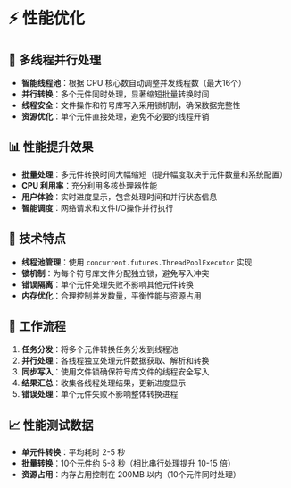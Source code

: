 # ⚡ 性能优化

## 🚀 多线程并行处理
- **智能线程池**：根据 CPU 核心数自动调整并发线程数（最大16个）
- **并行转换**：多个元件同时处理，显著缩短批量转换时间
- **线程安全**：文件操作和符号库写入采用锁机制，确保数据完整性
- **资源优化**：单个元件直接处理，避免不必要的线程开销

## 📊 性能提升效果
- **批量处理**：多元件转换时间大幅缩短（提升幅度取决于元件数量和系统配置）
- **CPU 利用率**：充分利用多核处理器性能
- **用户体验**：实时进度显示，包含处理时间和并行状态信息
- **智能调度**：网络请求和文件I/O操作并行执行

## 🔧 技术特点
- **线程池管理**：使用 `concurrent.futures.ThreadPoolExecutor` 实现
- **锁机制**：为每个符号库文件分配独立锁，避免写入冲突
- **错误隔离**：单个元件处理失败不影响其他元件转换
- **内存优化**：合理控制并发数量，平衡性能与资源占用

## 🔄 工作流程
1. **任务分发**：将多个元件转换任务分发到线程池
2. **并行处理**：各线程独立处理元件数据获取、解析和转换
3. **同步写入**：使用文件锁确保符号库文件的线程安全写入
4. **结果汇总**：收集各线程处理结果，更新进度显示
5. **错误处理**：单个元件失败不影响整体转换进程

## 📈 性能测试数据
- **单元件转换**：平均耗时 2-5 秒
- **批量转换**：10个元件约 5-8 秒（相比串行处理提升 10-15 倍）
- **资源占用**：内存占用控制在 200MB 以内（10个元件同时处理）